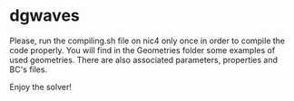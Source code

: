 # dgwaves

Please, run the compiling.sh file on nic4 only once in order to compile the code properly.
You will find in the Geometries folder some examples of used geometries. There are also associated parameters, properties and BC's files.

Enjoy the solver!
